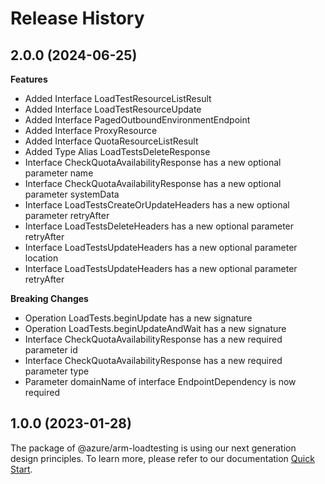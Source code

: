 # Release History
    
## 2.0.0 (2024-06-25)
    
**Features**

  - Added Interface LoadTestResourceListResult
  - Added Interface LoadTestResourceUpdate
  - Added Interface PagedOutboundEnvironmentEndpoint
  - Added Interface ProxyResource
  - Added Interface QuotaResourceListResult
  - Added Type Alias LoadTestsDeleteResponse
  - Interface CheckQuotaAvailabilityResponse has a new optional parameter name
  - Interface CheckQuotaAvailabilityResponse has a new optional parameter systemData
  - Interface LoadTestsCreateOrUpdateHeaders has a new optional parameter retryAfter
  - Interface LoadTestsDeleteHeaders has a new optional parameter retryAfter
  - Interface LoadTestsUpdateHeaders has a new optional parameter location
  - Interface LoadTestsUpdateHeaders has a new optional parameter retryAfter

**Breaking Changes**

  - Operation LoadTests.beginUpdate has a new signature
  - Operation LoadTests.beginUpdateAndWait has a new signature
  - Interface CheckQuotaAvailabilityResponse has a new required parameter id
  - Interface CheckQuotaAvailabilityResponse has a new required parameter type
  - Parameter domainName of interface EndpointDependency is now required
    
    
## 1.0.0 (2023-01-28)

The package of @azure/arm-loadtesting is using our next generation design principles. To learn more, please refer to our documentation [Quick Start](https://aka.ms/azsdk/js/mgmt/quickstart).
